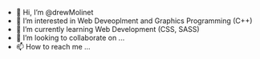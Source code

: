 - 👋 Hi, I’m @drewMolinet
- 👀 I’m interested in Web Deveoplment and Graphics Programming (C++)
- 🌱 I’m currently learning Web Development (CSS, SASS)
- 💞️ I’m looking to collaborate on ...
- 📫 How to reach me ...

<!---
drewMolinet/drewMolinet is a ✨ special ✨ repository because its `README.md` (this file) appears on your GitHub profile.
You can click the Preview link to take a look at your changes.
--->
